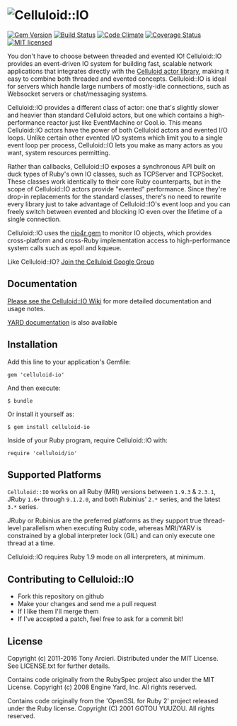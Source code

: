 ![Celluloid::IO](https://github.com/celluloid/celluloid-io/raw/master/logo.png)
================
[![Gem Version](https://badge.fury.io/rb/celluloid-io.svg)](http://rubygems.org/gems/celluloid-io)
[![Build Status](https://secure.travis-ci.org/celluloid/celluloid-io.svg?branch=master)](http://travis-ci.org/celluloid/celluloid-io)
[![Code Climate](https://codeclimate.com/github/celluloid/celluloid-io.svg)](https://codeclimate.com/github/celluloid/celluloid-io)
[![Coverage Status](https://coveralls.io/repos/celluloid/celluloid-io/badge.svg?branch=master)](https://coveralls.io/r/celluloid/celluloid-io)
[![MIT licensed](https://img.shields.io/badge/license-MIT-blue.svg)](https://github.com/celluloid/celluloid-io/blob/master/LICENSE.txt)

You don't have to choose between threaded and evented IO! Celluloid::IO
provides an event-driven IO system for building fast, scalable network
applications that integrates directly with the
[Celluloid actor library](https://github.com/celluloid/celluloid), making it
easy to combine both threaded and evented concepts. Celluloid::IO is ideal for
servers which handle large numbers of mostly-idle connections, such as Websocket
servers or chat/messaging systems.

Celluloid::IO provides a different class of actor: one that's slightly slower
and heavier than standard Celluloid actors, but one which contains a
high-performance reactor just like EventMachine or Cool.io. This means
Celluloid::IO actors have the power of both Celluloid actors and evented
I/O loops. Unlike certain other evented I/O systems which limit you to a
single event loop per process, Celluloid::IO lets you make as many actors as
you want, system resources permitting.

Rather than callbacks, Celluloid::IO exposes a synchronous API built on duck
types of Ruby's own IO classes, such as TCPServer and TCPSocket. These classes
work identically to their core Ruby counterparts, but in the scope of
Celluloid::IO actors provide "evented" performance. Since they're drop-in
replacements for the standard classes, there's no need to rewrite every
library just to take advantage of Celluloid::IO's event loop and you can
freely switch between evented and blocking IO even over the lifetime of a
single connection.

Celluloid::IO uses the [nio4r gem](https://github.com/celluloid/nio4r)
to monitor IO objects, which provides cross-platform and cross-Ruby
implementation access to high-performance system calls such as epoll
and kqueue.

Like Celluloid::IO? [Join the Celluloid Google Group](http://groups.google.com/group/celluloid-ruby)

Documentation
-------------

[Please see the Celluloid::IO Wiki](https://github.com/celluloid/celluloid-io/wiki)
for more detailed documentation and usage notes.

[YARD documentation](http://rubydoc.info/github/celluloid/celluloid-io/frames)
is also available

Installation
------------

Add this line to your application's Gemfile:

    gem 'celluloid-io'

And then execute:

    $ bundle

Or install it yourself as:

    $ gem install celluloid-io

Inside of your Ruby program, require Celluloid::IO with:

    require 'celluloid/io'

Supported Platforms
-------------------

`Celluloid::IO` works on all Ruby (MRI) versions between `1.9.3` & `2.3.1`,
JRuby `1.6+` through `9.1.2.0`, and both Rubinius' `2.*` series, and the latest `3.*` series.

JRuby or Rubinius are the preferred platforms as they support true thread-level
parallelism when executing Ruby code, whereas MRI/YARV is constrained by a global
interpreter lock (GIL) and can only execute one thread at a time.

Celluloid::IO requires Ruby 1.9 mode on all interpreters, at minimum.

Contributing to Celluloid::IO
-----------------------------

* Fork this repository on github
* Make your changes and send me a pull request
* If I like them I'll merge them
* If I've accepted a patch, feel free to ask for a commit bit!

License
-------

Copyright (c) 2011-2016 Tony Arcieri. Distributed under the MIT License. See
LICENSE.txt for further details.

Contains code originally from the RubySpec project also under the MIT License.
Copyright (c) 2008 Engine Yard, Inc. All rights reserved.

Contains code originally from the 'OpenSSL for Ruby 2' project released under
the Ruby license. Copyright (C) 2001 GOTOU YUUZOU. All rights reserved.

